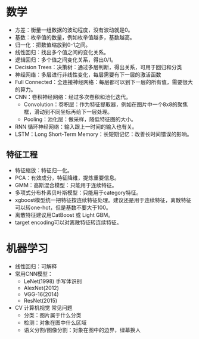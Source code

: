 
# 数学

* 方差：衡量一组数据的波动程度，没有波动就是0。
* 基数：枚举值的数量，例如枚举值越多，基数越高。
* 归一化：把数值缩放到0-1之间。
* 线性回归：找出多个值之间的变化关系。
* 逻辑回归：多个值之间变化关系，得出0/1。
* Decision Trees：决策树：通过多层判断，得出关系，可用于回归和分类
* 神经网络：多层进行非线性变化，每层需要有下一层的激活函数
* Full Connected：全连接神经网络：每层都可以到下一层的所有值，需要很大的算力。
* CNN：卷积神经网络：经过多次卷积和池化迭代。
  * Convolution：卷积层：作为特征提取器，例如在图片中一个8x8的聚焦框，滑动到不同坐标再给下一层处理。
  * Pooling：池化层：做采样，降低特征图的大小。
* RNN 循环神经网络：输入跟上一时间的输入也有关。
* LSTM：Long Short-Term Memory：长短期记忆：改善长时间错误的影响。

## 特征工程

* 特征缩放：特征归一化。
* PCA：有效成分，特征降维，提炼重要信息。
* GMM：高斯混合模型：只能用于连续特征。
* 多项式分布朴素贝叶斯模型：只能用于category特征。
* xgboost模型统一把特征按连续特征处理。建议还是用于连续特征，离散特征可以转one-hot，但是基数不要大于100。
* 离散特征建议用CatBoost 或 Light GBM。
* target encoding可以对离散特征转连续特征。

# 机器学习
* 线性回归：可解释
* 常用CNN模型：
  * LeNet(1998) 手写体识别
  * AlexNet(2012)
  * VGG-16(2014)
  * ResNet(2015)
* CV 计算机视觉 常见问题
  * 分类：图片属于什么分类
  * 检测：对象在图中什么区域
  * 语义分割/图像分割：对象在图中的边界，绿幕换人
